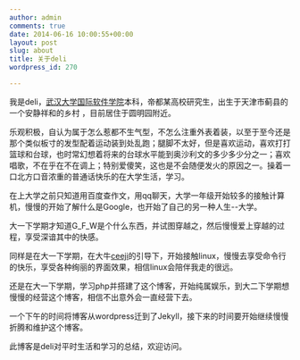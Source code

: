 ```yaml
---
author: admin
comments: true
date: 2014-06-16 10:00:55+00:00
layout: post
slug: about
title: 关于deli
wordpress_id: 270

---
```




我是deli，[武汉大学](http://www.whu.edu.cn)[国际软件学院](http://iss.whu.edu.cn/)本科，帝都某高校研究生，出生于天津市蓟县的一个安静祥和的乡村 ，目前居住于圆明园附近。




乐观积极，自认为属于怎么惹都不生气型，不怎么注重外表着装，以至于至今还是那个类似板寸的发型配着运动装到处乱跑；腿脚不太好，但是喜欢运动，喜欢打打篮球和台球，也时常幻想着将来的台球水平能到奥沙利文的多少多少分之一；喜欢唱歌，不在乎在不在调上；特别爱傻笑，这也是不会随便发火的原因之一。操着一口北方口音浓重的普通话快乐的在大学生活，学习。




在上大学之前只知道用百度查作文，用qq聊天，大学一年级开始较多的接触计算机，慢慢的开始了解什么是Google，也开始了自己的另一种人生--大学。




大一下学期才知道G_F_W是个什么东西，并试图穿越之，然后慢慢爱上穿越的过程，享受深谙其中的快感。




同样是在大一下学期，在大牛[ceeji](http://ceeji.net)的引导下，开始接触linux，慢慢去享受命令行的快乐，享受各种绚丽的界面效果，相信linux会陪伴我走的很远。




还是在大一下学期，学习php并搭建了这个博客，开始纯属娱乐，到大二下学期想慢慢的经营这个博客，相信不出意外会一直经营下去。


一个下午的时间将博客从wordpress迁到了Jekyll，接下来的时间要开始继续慢慢折腾和维护这个博客。

此博客是deli对平时生活和学习的总结，欢迎访问。












